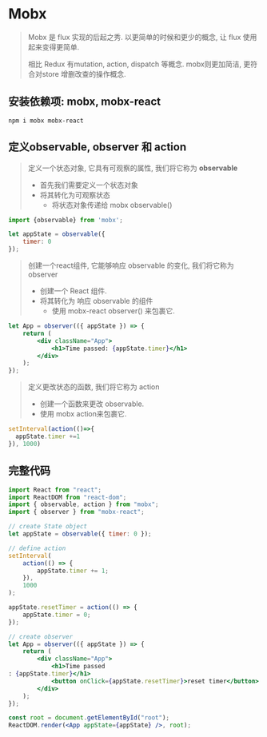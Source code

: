 # Mobx

> Mobx 是 flux 实现的后起之秀. 以更简单的时候和更少的概念, 让 flux 使用起来变得更简单.
>
> 相比 Redux 有mutation, action, dispatch 等概念. mobx则更加简洁, 更符合对store 增删改查的操作概念.

## 安装依赖项: mobx, mobx-react

```shell
npm i mobx mobx-react
```

## 定义observable, observer 和 action

> 定义一个状态对象, 它具有可观察的属性, 我们将它称为 **observable**
>
> - 首先我们需要定义一个状态对象
> - 将其转化为可观察状态
>   - 将状态对象传递给 mobx observable()

```jsx
import {observable} from 'mobx';

let appState = observable({
    timer: 0
});
```

> 创建一个react组件, 它能够响应 observable 的变化, 我们将它称为 observer
>
> - 创建一个 React 组件.
> - 将其转化为 响应 observable 的组件
>   - 使用 mobx-react observer() 来包裹它.

```jsx
let App = observer(({ appState }) => {
    return (
        <div className="App">
            <h1>Time passed: {appState.timer}</h1>
        </div>
    );
});
```

> 定义更改状态的函数, 我们将它称为 action
>
> - 创建一个函数来更改 observable.
> - 使用 mobx action来包裹它.

```jsx
setInterval(action(()=>{
  appState.timer +=1  
}), 1000) 
```

## 完整代码

```jsx
import React from "react";
import ReactDOM from "react-dom";
import { observable, action } from "mobx";
import { observer } from "mobx-react";

// create State object
let appState = observable({ timer: 0 });

// define action
setInterval(
    action(() => {
        appState.timer += 1;
    }),
    1000
);

appState.resetTimer = action(() => {
    appState.timer = 0;
});

// create observer
let App = observer(({ appState }) => {
    return (
        <div className="App">
            <h1>Time passed
: {appState.timer}</h1>
            <button onClick={appState.resetTimer}>reset timer</button>
        </div>
    );
});

const root = document.getElementById("root");
ReactDOM.render(<App appState={appState} />, root);
```